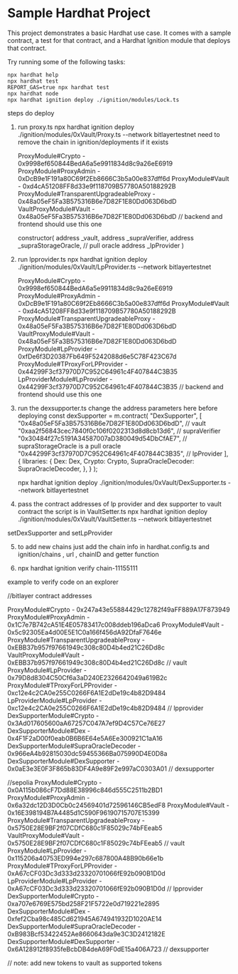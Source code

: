 # Sample Hardhat Project

This project demonstrates a basic Hardhat use case. It comes with a sample contract, a test for that contract, and a Hardhat Ignition module that deploys that contract.

Try running some of the following tasks:

```shell
npx hardhat help
npx hardhat test
REPORT_GAS=true npx hardhat test
npx hardhat node
npx hardhat ignition deploy ./ignition/modules/Lock.ts
```

steps do deploy

1. run proxy.ts
   npx hardhat ignition deploy ./ignition/modules/0xVault/Proxy.ts --network bitlayertestnet
   need to remove the chain in ignition/deployments if it exists

   ProxyModule#Crypto - 0x9998ef650844BedA6a5e9911834d8c9a26eE6919
   ProxyModule#ProxyAdmin - 0xDcB9e1F191a80C69f2Eb8666C3b5a00e837dff6d
   ProxyModule#Vault - 0xd4cA51208FF8d33e9f118709B57780A50188292B
   ProxyModule#TransparentUpgradeableProxy - 0x48a05eF5Fa3B575316B6e7D82F1E80Dd063D6bdD
   VaultProxyModule#Vault - 0x48a05eF5Fa3B575316B6e7D82F1E80Dd063D6bdD // backend and frontend should use this one

   constructor(
   address \_vault,
   address \_supraVerifier,
   address \_supraStorageOracle, // pull oracle
   address \_lpProvider
   )

2. run lpprovider.ts
   npx hardhat ignition deploy ./ignition/modules/0xVault/LpProvider.ts --network bitlayertestnet

   ProxyModule#Crypto - 0x9998ef650844BedA6a5e9911834d8c9a26eE6919
   ProxyModule#ProxyAdmin - 0xDcB9e1F191a80C69f2Eb8666C3b5a00e837dff6d
   ProxyModule#Vault - 0xd4cA51208FF8d33e9f118709B57780A50188292B
   ProxyModule#TransparentUpgradeableProxy - 0x48a05eF5Fa3B575316B6e7D82F1E80Dd063D6bdD
   VaultProxyModule#Vault - 0x48a05eF5Fa3B575316B6e7D82F1E80Dd063D6bdD
   ProxyModule#LpProvider - 0xfDe6f3D20387Fb649F5242088d6e5C78F423C67d
   ProxyModule#TProxyForLPProvider - 0x44299F3cf37970D7C952C64961c4F407844C3B35
   LpProviderModule#LpProvider - 0x44299F3cf37970D7C952C64961c4F407844C3B35 // backend and frontend should use this one

3. run the dexsupporter.ts
   change the address parameters here before deploying
   const dexSupporter = m.contract(
   "DexSupporter",
   [
   "0x48a05eF5Fa3B575316B6e7D82F1E80Dd063D6bdD", // vault
   "0xaa2f56843cec7840f0c106f0202313d8d8cb13d6", // supraVerifier
   "0x30484f27c5191A34587007aD380049d54DbCfAE7", // supraStorageOracle is a pull oracle
   "0x44299F3cf37970D7C952C64961c4F407844C3B35", // lpProvider
   ],
   {
   libraries: {
   Dex: Dex,
   Crypto: Crypto,
   SupraOracleDecoder: SupraOracleDecoder,
   },
   }
   );

   npx hardhat ignition deploy ./ignition/modules/0xVault/DexSupporter.ts --network bitlayertestnet

4. pass the contract addresses of lp provider and dex supporter to vault contract
   the script is in VaultSetter.ts
   npx hardhat ignition deploy ./ignition/modules/0xVault/VaultSetter.ts --network bitlayertestnet

setDexSupporter and setLpProvider

5. to add new chains just add the chain info in hardhat.config.ts and ignition/chains , url , chainID and getter function

6. npx hardhat ignition verify chain-11155111

example to verify code on an explorer

//bitlayer contract addresses

ProxyModule#Crypto - 0x247a43e55884429c12782f49aFF889A17F873949
ProxyModule#ProxyAdmin - 0x1C7e7B742cA51E4E05783417c008ddeb196aDca6
ProxyModule#Vault - 0x5c92305Ea4d00E5E1C0a166f456dA92DfaF7646e
ProxyModule#TransparentUpgradeableProxy - 0xEBB37b957f97661949c308c80D4b4ed21C26Dd8c
VaultProxyModule#Vault - 0xEBB37b957f97661949c308c80D4b4ed21C26Dd8c // vault
ProxyModule#LpProvider - 0x79D8d8304C50Cf6a3aD240E2326642049a619B2c
ProxyModule#TProxyForLPProvider - 0xc12e4c2CA0e255C0266F6A1E2dDe19c4b82D9484
LpProviderModule#LpProvider - 0xc12e4c2CA0e255C0266F6A1E2dDe19c4b82D9484 // lpprovider
DexSupporterModule#Crypto - 0x3Ad017605600aA67257C047A7ef9D4C57Ce76E27
DexSupporterModule#Dex - 0x4F1F2aD00f0eab0B6B6E64e5A6Ee300921C1aA16
DexSupporterModule#SupraOracleDecoder - 0x966eA4b92815030dc59455366Ba075990D4E0D8a
DexSupporterModule#DexSupporter - 0x0aE3e3E0F3F865b83DF4A9e89F2e997aC0303A01 // dexsupporter

//sepolia
ProxyModule#Crypto - 0x0A115b086cF7Dd88E38996c846d555C2511b2BD1
ProxyModule#ProxyAdmin - 0x6a32dc12D3D0Cb0c24569401d72596146CB5edF8
ProxyModule#Vault - 0x16E398194B7A4485d1C590F96190715707E15399
ProxyModule#TransparentUpgradeableProxy - 0x5750E28E9BF2f07CDfC680c1F85029c74bFEeab5
VaultProxyModule#Vault - 0x5750E28E9BF2f07CDfC680c1F85029c74bFEeab5 // vault
ProxyModule#LpProvider - 0x115206a40753ED994e297c687800A48B90b66e1b
ProxyModule#TProxyForLPProvider - 0xA67cCF03Dc3d333d23320701066fE92b090B1D0d
LpProviderModule#LpProvider - 0xA67cCF03Dc3d333d23320701066fE92b090B1D0d // lpprovider
DexSupporterModule#Crypto - 0xa707e6769E575bd258F21F5722e0d719221e2895
DexSupporterModule#Dex - 0xfef2Cba98c485Cd621945A674941932D1020AE14
DexSupporterModule#SupraOracleDecoder - 0xB983Bcf53422452Ae8660643da9e3C3D2412182E
DexSupporterModule#DexSupporter - 0x6A128912f8935feBcbDB4deA69F0dE15a406A723 // dexsupporter

// note: add new tokens to vault as supported tokens
